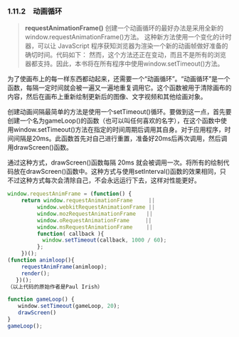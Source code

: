 ### 1.11.2　动画循环

> **requestAnimationFrame()**
> 创建一个动画循环的最好办法是采用全新的window.requestAnimationFrame()方法。
> 这种新方法使用一个变化的计时器，可以让 JavaScript 程序获知浏览器为渲染一个新的动画帧做好准备的确切时间。代码如下：
> 然而，这个方法还正在变动，而且不是所有的浏览器都支持。因此，本书将在所有程序中使用window.setTimeout()方法。

为了使画布上的每一样东西都动起来，还需要一个“动画循环”。“动画循环”是一个函数，每隔一定时间就会被一遍又一遍地重复调用它。这个函数被用于清除画布的内容，然后在画布上重新绘制更新后的图像、文字视频和其他绘画对象。

创建动画间隔最简单的方法是使用一个setTimeout()循环。要做到这一点，首先要创建一个名为gameLoop()的函数（也可以叫任何喜欢的名字），在这个函数中使用window.setTimeout()方法在指定的时间周期后调用其自身。对于应用程序，时间间隔是20ms。此函数首先对自己进行重置，准备好20ms后再次调用，然后调用drawScreen()函数。

通过这种方式，drawScreen()函数每隔 20ms 就会被调用一次。将所有的绘制代码放在drawScreen()函数中。这种方式与使用setInterval()函数的效果相同，只不过这种方式每次会清除自己，不会永远运行下去，这样对性能更好。

```javascript
window.requestAnimFrame = (function() {
　　 return window.requestAnimationFrame　　　||
　　　　　 window.webkitRequestAnimationFrame ||
　　　　　 window.mozRequestAnimationFrame　　||
　　　　　 window.oRequestAnimationFrame　　　||
　　　　　 window.msRequestAnimationFrame　　 ||
　　　　　 function( callback ){
　　　　　　 window.setTimeout(callback, 1000 / 60);
　　　　　 };
　　 })();
(function animloop(){
　　 requestAnimFrame(animloop);
　　 render();
　 })();
（以上代码的原始作者是Paul Irish）
```

```javascript
function gameLoop() {
　　window.setTimeout(gameLoop, 20);
　　drawScreen()
}
gameLoop();
```

